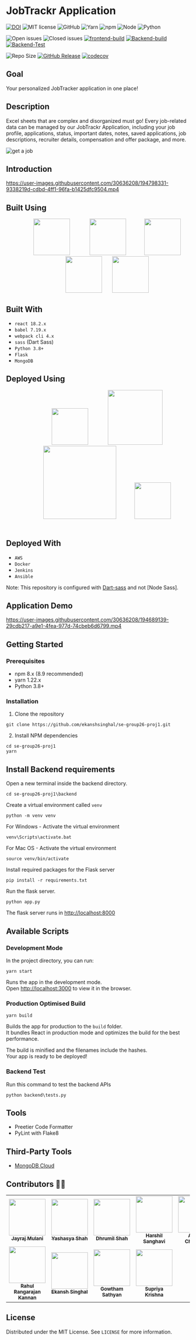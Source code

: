 # JobTrackr Application

[![DOI](https://zenodo.org/badge/543812642.svg)](https://zenodo.org/badge/latestdoi/543812642)
![MIT license](https://img.shields.io/badge/License-MIT-green.svg)
![GitHub](https://img.shields.io/badge/Language-JavaScript-blue.svg)
![Yarn](https://img.shields.io/badge/Yarn-v1.22.19-green.svg)
![npm](https://img.shields.io/badge/npm-v8.9.0-green.svg)
![Node](https://img.shields.io/badge/node-v16.15.1-green.svg)
![Python](https://img.shields.io/badge/python-v3.8-green.svg)

![Open issues](https://img.shields.io/github/issues-raw/jayrajmulani/se-group1-project2)
![Closed issues](https://img.shields.io/github/issues-closed-raw/jayrajmulani/se-group1-project2?color=bright-green)
[![frontend-build](https://github.com/jayrajmulani/se-group1-project2/actions/workflows/frontend_build_test.yml/badge.svg?branch=main)](https://github.com/jayrajmulani/se-group1-project2/actions/workflows/frontend_build_test.yml)
[![Backend-build](https://github.com/jayrajmulani/se-group1-project2/actions/workflows/backend_build.yml/badge.svg)](https://github.com/jayrajmulani/se-group1-project2/actions/workflows/backend_build.yml)
[![Backend-Test](https://github.com/jayrajmulani/se-group1-project2/actions/workflows/backend_test.yml/badge.svg)](https://github.com/jayrajmulani/se-group1-project2/actions/workflows/backend_test.yml)

<!-- ![Lines of code](https://img.shields.io/tokei/lines-raw/github.com/ekanshsinghal/se-group26-proj1) -->
![Repo Size](https://img.shields.io/github/repo-size/jayrajmulani/se-group1-project2?color=brightgreen)
[![GitHub Release](https://img.shields.io/github/release/jayrajmulani/se-group1-project2)](https://github.com/jayrajmulani/se-group1-project2/releases/)
[![codecov](https://codecov.io/github/jayrajmulani/se-group1-project2/branch/main/graph/badge.svg?token=fHCWUMUXXr)](https://codecov.io/github/jayrajmulani/se-group1-project2)


## Goal

Your personalized JobTracker application in one place!

## Description

Excel sheets that are complex and disorganized must go! Every job-related data can be managed by our JobTrackr Application, including your job profile, applications, status, important dates, notes, saved applications, job descriptions, recruiter details, compensation and offer package, and more.

![get a job](https://user-images.githubusercontent.com/30636208/194686221-a4300703-2745-4fbb-b59f-81528896040a.gif)

## Introduction

https://user-images.githubusercontent.com/30636208/194798331-9338219d-cdbd-4ff1-96fa-b1425dfc9504.mp4


## Built Using

<p align="center">
<img src="https://user-images.githubusercontent.com/30636208/194690148-8e3dbe93-2ede-4da8-a44a-e4ee165b6b3b.png" width="100" style="margin-left:50px"> <img src="https://upload.wikimedia.org/wikipedia/commons/thumb/a/a7/React-icon.svg/2300px-React-icon.svg.png" width="100" style="margin-left:50px"><img src="https://upload.wikimedia.org/wikipedia/commons/9/9a/Visual_Studio_Code_1.35_icon.svg" width="100" style="margin-left:50px"> <img src="https://cdn.worldvectorlogo.com/logos/mongodb-icon-1.svg" width ="100" style="margin-left:50px"/> <img src="https://camo.githubusercontent.com/36ecb78d148678488fa43e5916e131906c15ea485b30232739d5633b2e0ce18c/68747470733a2f2f6b6576696e2d62726f776e2e636f6d2f696d616765732f666c61736b2d6c6f676f2e737667" width ="100" style="margin-left:25px"/> 
</p>


<!-- ## Basic Design
![image](https://github.com/ekanshsinghal/se-group26-proj1/blob/main/resources/Design.png)

## Roadmap
![image](https://github.com/ekanshsinghal/se-group26-proj1/blob/main/resources/Features.png) -->


## Built With

-   `react 18.2.x`
-   `babel 7.19.x`
-   `webpack cli 4.x`
-   `sass` (Dart Sass)
-   `Python 3.8+`
-   `Flask`
-   `MongoDB`

## Deployed Using

<p align="center">
<img src="https://upload.wikimedia.org/wikipedia/commons/thumb/e/e9/Jenkins_logo.svg/langfr-1024px-Jenkins_logo.svg.png" width="100" style="margin-left:50px"> <img src="https://upload.wikimedia.org/wikipedia/commons/thumb/9/93/Amazon_Web_Services_Logo.svg/2560px-Amazon_Web_Services_Logo.svg.png" width="150" style="margin-left:50px"><img src="https://upload.wikimedia.org/wikipedia/en/thumb/f/f4/Docker_logo.svg/2880px-Docker_logo.svg.png" width="200" style="margin-left:50px; margin-bottom:25px"><img src="https://upload.wikimedia.org/wikipedia/commons/thumb/2/24/Ansible_logo.svg/1280px-Ansible_logo.svg.png" width="100" style="margin-left:50px">
</p>

## Deployed With

-   `AWS`
-   `Docker`
-   `Jenkins`
-   `Ansible`


Note: This repository is configured with [Dart-sass](https://github.com/sass/dart-sass) and not [Node Sass].

## Application Demo

https://user-images.githubusercontent.com/30636208/194689139-29cdb217-a9e1-4fea-977d-74cbeb6d6799.mp4

## Getting Started

### Prerequisites

-   npm 8.x (8.9 recommended)
-   yarn 1.22.x
-   Python 3.8+

### Installation

1. Clone the repository

```
git clone https://github.com/ekanshsinghal/se-group26-proj1.git
```

2. Install NPM dependencies

```
cd se-group26-proj1
yarn
```


## Install Backend requirements

Open a new terminal inside the backend directory.

`cd se-group26-proj1\backend`


Create a virtual environment called `venv`

```
python -m venv venv
```

For Windows - Activate the virtual environment

```
venv\Scripts\activate.bat
```

For Mac OS - Activate the virtual environment
```
source venv/bin/activate
```

Install required packages for the Flask server

```
pip install -r requirements.txt
```

Run the flask server.

```
python app.py
```
The flask server runs in [http://localhost:8000](http://localhost:8000)

## Available Scripts

### Development Mode

In the project directory, you can run:

```
yarn start
```

Runs the app in the development mode.\
Open [http://localhost:3000](http://localhost:3000) to view it in the browser.

### Production Optimised Build

```
yarn build
```

Builds the app for production to the `build` folder.\
It bundles React in production mode and optimizes the build for the best performance.

The build is minified and the filenames include the hashes.\
Your app is ready to be deployed!


### Backend Test

Run this command to test the backend APIs

```
python backend\tests.py
```

## Tools

-   Preetier Code Formatter
-   PyLint with Flake8

## Third-Party Tools

-   [MongoDB Cloud](https://www.mongodb.com/)

## Contributors 👨‍🏭

<table>
<tr>
    <td align="center"><a href="https://github.com/jayrajmulani"><img src="https://avatars.githubusercontent.com/u/39649967?v=4" width="100px;" alt=""/><br /><sub><b>Jayraj Mulani</b></sub></a></td>
    <td align="center"><a href="https://github.com/Yashasya"><img src="https://avatars.githubusercontent.com/u/40204748?s=400&u=7a61d3a684ea684e3a2b3f2c3e83d90fd3e8ac0a&v=4" width="100px;" alt=""/><br /><sub><b>Yashasya Shah</b></sub></a></td>
    <td align="center"><a href="https://github.com/Dhrumil0310"><img src="https://avatars.githubusercontent.com/u/50771715?v=4" width="100px;" alt=""/><br /><sub><b>Dhrumil Shah</b></sub></a></td>
    <td align="center"><a href="https://github.com/Harshil47"><img src="https://avatars.githubusercontent.com/u/66715871?v=4" width="100px;" alt=""/><br /><sub><b>Harshil Sanghavi</b></sub></a></td>
    <td align="center"><a href="https://github.com/anishasc99"><img src="https://avatars.githubusercontent.com/u/67101520?v=4" width="100px;" alt=""/><br /><sub><b>Anisha Chazhoor</b></sub></a></td>
</tr>
  <tr>
    <td align="center"><a href="https://github.com/rahulrk2303"><img src="https://avatars.githubusercontent.com/u/30636208?v=4" width="100px;" alt=""/><br /><sub><b>Rahul Rangarajan Kannan</b></sub></a></td>
    <td align="center"><a href="https://github.com/ekanshsinghal"><img src="https://avatars.githubusercontent.com/u/15945880?v=4" width="100px;" alt=""/><br /><sub><b>Ekansh Singhal</b></sub></a></td>
    <td align="center"><a href="https://github.com/gowtham-sathyan"><img src="https://avatars.githubusercontent.com/u/37440294?v=4" width="100px;" alt=""/><br /><sub><b>Gowtham Sathyan</b></sub></a></td>
    <td align="center"><a href="https://github.com/sbkrishna123"><img src="https://avatars.githubusercontent.com/u/89660642?v=4" width="100px;" alt=""/><br /><sub><b>Supriya Krishna</b></sub></a></td>
  </tr>
</table>

## License

Distributed under the MIT License. See `LICENSE` for more information.
